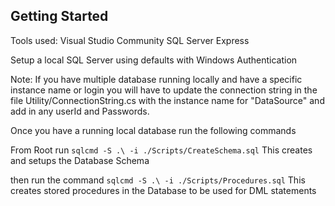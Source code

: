 ## Getting Started

Tools used:
Visual Studio Community
SQL Server Express

Setup a local SQL Server using defaults with Windows Authentication

Note:
If you have multiple database running locally and have a specific instance name or login you will have to update the connection string in the file
Utility/ConnectionString.cs with the instance name for "DataSource" and add in any userId and Passwords.

Once you have a running local database run the following commands

From Root run
`sqlcmd -S .\ -i ./Scripts/CreateSchema.sql`
This creates and setups the Database Schema

then run the command
`sqlcmd -S .\ -i ./Scripts/Procedures.sql`
This creates stored procedures in the Database to be used for DML statements
